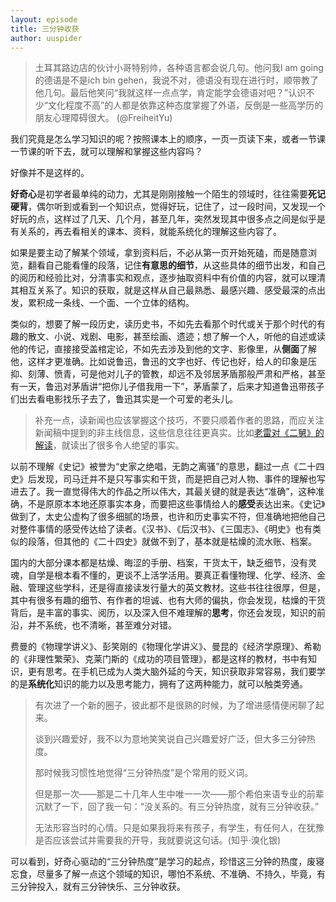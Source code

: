 ```yaml
---
layout: episode
title: 三分钟收获
author: uuspider
---
```

>土耳其路边店的伙计小哥特别帅，各种语言都会说几句。他问我I am going的德语是不是ich bin gehen，我说不对，德语没有现在进行时，顺带教了他几句。最后他笑问“我就这样一点点学，肯定能学会德语对吧？”认识不少“文化程度不高”的人都是依靠这种态度掌握了外语，反倒是一些高学历的朋友心理障碍很大。 (@FreiheitYu)

我们究竟是怎么学习知识的呢？按照课本上的顺序，一页一页读下来，或者一节课一节课的听下去，就可以理解和掌握这些内容吗？

好像并不是这样的。

**好奇心**是初学者最单纯的动力，尤其是刚刚接触一个陌生的领域时，往往需要**死记硬背**，偶尔听到或看到一个知识点，觉得好玩，记住了，过一段时间，又发现一个好玩的点，这样过了几天、几个月，甚至几年，突然发现其中很多点之间是似乎是有关系的，再去看相关的课本、资料，就能系统化的理解这些内容了。

如果是要主动了解某个领域，拿到资料后，不必从第一页开始死磕，而是随意浏览，翻看自己能看懂的段落，记住**有意思的细节**，从这些具体的细节出发，和自己的阅历和经验比对，分清事实和观点，逐步抽取资料中有价值的内容，就可以理清其相互关系了。知识的获取，就是这样从自己最熟悉、最感兴趣、感受最深的点出发，累积成一条线、一个面、一个立体的结构。

类似的，想要了解一段历史，读历史书，不如先去看那个时代或关于那个时代的有趣的散文、小说、戏剧、电影，甚至绘画、遗迹；想了解一个人，听他的自述或读他的传记，直接接受盖棺定论，不如先去涉及到他的文字、影像里，从**侧面**了解他，这样才更准确。比如说鲁迅，鲁迅的文字也好、传记也好，给人的印象是压抑、刻薄、愤青，可是他对儿子的管教，却远不及邻居茅盾那般严肃和严格，甚至有一天，鲁迅对茅盾讲“把你儿子借我用一下”，茅盾蒙了，后来才知道鲁迅带孩子们出去看电影找乐子去了，鲁迅其实是一个可爱的老头儿。

>补充一点，读新闻也应该掌握这个技巧，不要只顺着作者的思路，而应关注新闻稿中提到的非主线信息，这些信息往往更真实。比如[老雷对《二舅》的解读][ref01]，就读出了很多令人绝望的事实。

以前不理解《史记》被誉为“史家之绝唱，无韵之离骚”的意思，翻过一点《二十四史》后发现，司马迁并不是只写事实和干货，而是把自己对人物、事件的理解也写进去了。我一直觉得伟大的作品之所以伟大，其最关键的就是表达“准确”，这种准确，不是原原本本地还原事实本身，而要把这些事情给人的**感受**表达出来。《史记》做到了，太史公虚构了很多细腻的场景，也许和历史事实不符，但准确地把他自己对整件事情的感受传达给了读者。《汉书》、《后汉书》、《三国志》、《明史》也有类似的段落，但其他的《二十四史》就做不到了，基本就是枯燥的流水账、档案。

国内的大部分课本都是枯燥、晦涩的手册、档案，干货太干，缺乏细节，没有灵魂，自学是根本看不懂的，更谈不上活学活用。要真正看懂物理、化学、经济、金融、管理这些学科，还是得直接读发行量大的英文教材。这些书往往很厚，但是，其中有很多有趣的细节、有作者的坦诚、也有大师的偏执，你会发现，枯燥的干货背后，是丰富的事实、阅历，以及深入但不难理解的**思考**，你还会发现，知识的前沿，并不系统，也不清晰，甚至难分对错。

费曼的《物理学讲义》、彭笑刚的《物理化学讲义》、曼昆的《经济学原理》、希勒的《非理性繁荣》、克莱门斯的《成功的项目管理》，都是这样的教材，书中有知识，更有思考。在手机已成为人类大脑外延的今天，知识获取非常容易，我们要学的是**系统化**知识的能力以及思考能力，拥有了这两种能力，就可以触类旁通。

>有次进了一个新的圈子，彼此都不是很熟的时候，为了增进感情便闲聊了起来。
>
>谈到兴趣爱好，我不以为意地笑笑说自己兴趣爱好广泛，但大多三分钟热度。
>
>那时候我习惯性地觉得“三分钟热度”是个常用的贬义词。
>
>但是那一次——那是二十几年人生中唯一一次——那个希伯来语专业的前辈沉默了一下，回了我一句：“没关系的。有三分钟热度，就有三分钟收获。”
>
>无法形容当时的心情。只是如果我将来有孩子，有学生，有任何人，在犹豫是否应该尝试并需要我的开导，我就要说这句话。(知乎·溴化银)

可以看到，好奇心驱动的“三分钟热度”是学习的起点，珍惜这三分钟的热度，废寝忘食，尽量多了解一点这个领域的知识，哪怕不系统、不准确、不持久，毕竟，有三分钟投入，就有三分钟快乐、三分钟收获。

[ref01]:https://www.youtube.com/watch?v=IZ2WgERJ_IY
